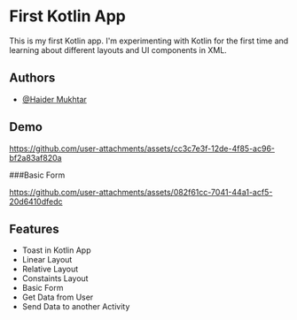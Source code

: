 
# First Kotlin App

This is my first Kotlin app. I'm experimenting with Kotlin for the first time and learning about different layouts and UI components in XML.


## Authors

- [@Haider Mukhtar](https://github.com/Haider-Mukhtar)


## Demo

https://github.com/user-attachments/assets/cc3c7e3f-12de-4f85-ac96-bf2a83af820a

###Basic Form

https://github.com/user-attachments/assets/082f61cc-7041-44a1-acf5-20d6410dfedc

## Features

- Toast in Kotlin App
- Linear Layout
- Relative Layout
- Constaints Layout
- Basic Form
- Get Data from User
- Send Data to another Activity


